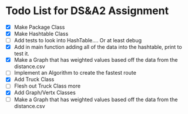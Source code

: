 # Todo List for DS&A2 Assignment

- [X] Make Package Class
- [X] Make Hashtable Class
- [ ] Add tests to look into HashTable.... Or at least debug
- [X] Add in main function adding all of the data into the hashtable, print to test it.
- [X] Make a Graph that has weighted values based off the data from the distance.csv
- [ ] Implement an Algorithm to create the fastest route
- [X] Add Truck Class
- [ ] Flesh out Truck Class more
- [X] Add Graph/Vertx Classes
- [ ] Make a Graph that has weighted values based off the data from the distance.csv
